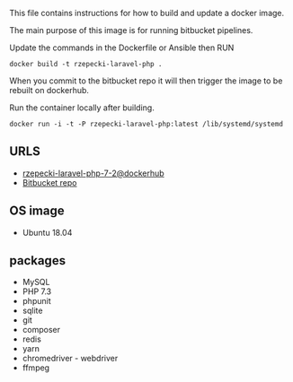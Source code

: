 This file contains instructions for how to build and update a docker image.

The main purpose of this image is for running bitbucket pipelines.

Update the commands in the Dockerfile or Ansible then RUN

`docker build -t rzepecki-laravel-php .`

When you commit to the bitbucket repo it will then trigger the image to be rebuilt on dockerhub.

Run the container locally after building.

`docker run -i -t -P rzepecki-laravel-php:latest /lib/systemd/systemd`

## URLS
* [rzepecki-laravel-php-7-2@dockerhub](https://hub.docker.com/r/lionslair/rzepecki-laravel-php/)
* [Bitbucket repo](https://bitbucket.org/lionslair/rzepecki-laravel-php)

## OS image
* Ubuntu 18.04

## packages
* MySQL
* PHP 7.3
* phpunit
* sqlite
* git
* composer
* redis
* yarn
* chromedriver - webdriver
* ffmpeg
